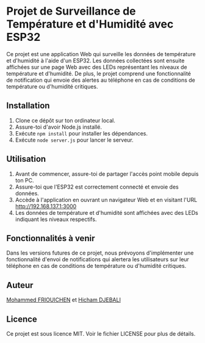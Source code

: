 # Projet de Surveillance de Température et d'Humidité avec ESP32

Ce projet est une application Web qui surveille les données de température et d'humidité à l'aide d'un ESP32. Les données collectées sont ensuite affichées sur une page Web avec des LEDs représentant les niveaux de température et d'humidité. De plus, le projet comprend une fonctionnalité de notification qui envoie des alertes au téléphone en cas de conditions de température ou d'humidité critiques.

## Installation

1. Clone ce dépôt sur ton ordinateur local.
2. Assure-toi d'avoir Node.js installé.
3. Exécute `npm install` pour installer les dépendances.
4. Exécute `node server.js` pour lancer le serveur.

## Utilisation

1. Avant de commencer, assure-toi de partager l'accès point mobile depuis ton PC.
2. Assure-toi que l'ESP32 est correctement connecté et envoie des données.
3. Accède à l'application en ouvrant un navigateur Web et en visitant l'URL http://192.168.137.1:3000
4. Les données de température et d'humidité sont affichées avec des LEDs indiquant les niveaux respectifs.

## Fonctionnalités à venir

Dans les versions futures de ce projet, nous prévoyons d'implémenter une fonctionnalité d'envoi de notifications qui alertera les utilisateurs sur leur téléphone en cas de conditions de température ou d'humidité critiques.

## Auteur

[Mohammed FRIOUICHEN](https://github.com/MedFrio/) et [Hicham DJEBALI](https://github.com/spideystreet/)


## Licence

Ce projet est sous licence MIT. Voir le fichier LICENSE pour plus de détails.
